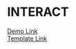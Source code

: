 # INTERACT
[Demo Link](https://honginho.github.io/template/interact/)
<br>
[Template Link](https://www.free-css.com/assets/files/free-css-templates/preview/page234/interact/)
